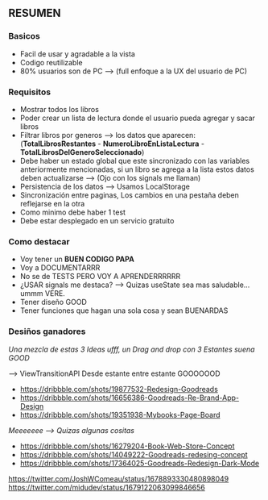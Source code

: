 ## RESUMEN

### Basicos

- Facil de usar y agradable a la vista
- Codigo reutilizable
- 80% usuarios son de PC --> (full enfoque a la UX del usuario de PC)

### Requisitos

- Mostrar todos los libros
- Poder crear un lista de lectura donde el usuario pueda agregar y sacar libros
- Filtrar libros por generos --> los datos que aparecen: (**TotalLibrosRestantes** - **NumeroLibroEnListaLectura** - **TotalLibrosDelGeneroSeleccionado**)
- Debe haber un estado global que este sincronizado con las variables anteriormente mencionadas, si un libro se agrega a la lista estos datos deben actualizarse --> (Ojo con los signals me llaman)
- Persistencia de los datos --> Usamos LocalStorage
- Sincronización entre paginas, Los cambios en una pestaña deben reflejarse en la otra
- Como minimo debe haber 1 test
- Debe estar desplegado en un servicio gratuito

### Como destacar

- Voy tener un **BUEN CODIGO PAPA**
- Voy a DOCUMENTARRR
- No se de TESTS PERO VOY A APRENDERRRRRR
- ¿USAR signals me destaca? --> Quizas useState sea mas saludable... ummm VERE.
- Tener diseño GOOD
- Tener funciones que hagan una sola cosa y sean BUENARDAS

### Desiños ganadores

_Una mezcla de estas 3 Ideas ufff, un Drag and drop con 3 Estantes suena GOOD_

--> ViewTransitionAPI Desde estante entre estante GOOOOOOD

- https://dribbble.com/shots/19877532-Redesign-Goodreads
- https://dribbble.com/shots/16656386-Goodreads-Re-Brand-App-Design
- https://dribbble.com/shots/19351938-Mybooks-Page-Board

_Meeeeeee --> Quizas algunas cositas_

- https://dribbble.com/shots/16279204-Book-Web-Store-Concept
- https://dribbble.com/shots/14049222-Goodreads-redesing-concept
- https://dribbble.com/shots/17364025-Goodreads-Redesign-Dark-Mode

https://twitter.com/JoshWComeau/status/1678893330480898049
https://twitter.com/midudev/status/1679122063099846656
